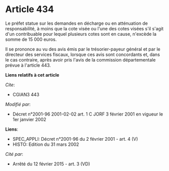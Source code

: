# Article 434

Le préfet statue sur les demandes en décharge ou en atténuation de responsabilité, à moins que la cote visée ou l'une des
cotes visées s'il s'agit d'un contribuable pour lequel plusieurs cotes sont en cause, n'excède la somme de 15 000 euros.

Il se prononce au vu des avis émis par le trésorier-payeur général et par le directeur des services fiscaux, lorsque ces avis
sont concordants et, dans le cas contraire, après avoir pris l'avis de la commission départementale prévue à l'article 443.

**Liens relatifs à cet article**

_Cite_:

  - CGIAN3 443

_Modifié par_:

  - Décret n°2001-96 2001-02-02 art. 1 C JORF 3 février 2001 en vigueur le 1er janvier 2002

**Liens**:

  - SPEC_APPLI: Décret n°2001-96 du 2 février 2001 - art. 4 (V)
  - HISTO: Edition du 31 mars 2002

_Cité par_:

  - Arrêté du 12 février 2015 - art. 3 (VD)
